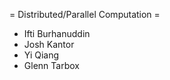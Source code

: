 = Distributed/Parallel Computation =

  * Ifti Burhanuddin
  * Josh Kantor
  * Yi Qiang 
  * Glenn Tarbox
